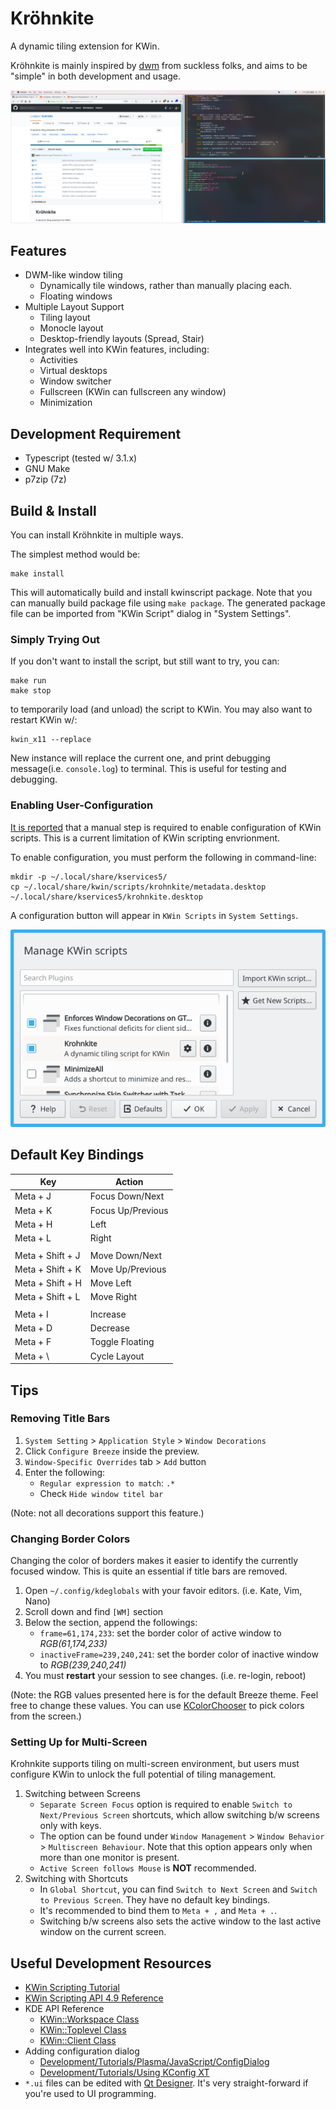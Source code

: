Kröhnkite
=========

A dynamic tiling extension for KWin.

Kröhnkite is mainly inspired by [dwm][] from suckless folks, and aims to be
"simple" in both development and usage.

[dwm]: https://dwm.suckless.org/
[Typescript]: https://www.typescriptlang.org/

![screenshot](img/screenshot.png)


Features
---------
 * DWM-like window tiling
    - Dynamically tile windows, rather than manually placing each.
    - Floating windows
 * Multiple Layout Support
    - Tiling layout
    - Monocle layout
    - Desktop-friendly layouts (Spread, Stair)
 * Integrates well into KWin features, including:
    - Activities
    - Virtual desktops
    - Window switcher
    - Fullscreen (KWin can fullscreen any window)
    - Minimization


Development Requirement
-----------------------

 * Typescript (tested w/ 3.1.x)
 * GNU Make
 * p7zip (7z)


Build & Install
---------------

You can install Kröhnkite in multiple ways.

The simplest method would be:

    make install

This will automatically build and install kwinscript package. Note that you can
manually build package file using `make package`. The generated package file
can be imported from "KWin Script" dialog in "System Settings".

### Simply Trying Out ###

If you don't want to install the script, but still want to try, you can:

    make run
    make stop

to temporarily load (and unload) the script to KWin. You may also want to
restart KWin w/:

    kwin_x11 --replace

New instance will replace the current one, and print debugging message(i.e.
`console.log`) to terminal. This is useful for testing and debugging.

### Enabling User-Configuration ###

[It is reported][kwinconf] that a manual step is required to enable configuration of KWin
scripts. This is a current limitation of KWin scripting envrionment.

To enable configuration, you must perform the following in command-line:

    mkdir -p ~/.local/share/kservices5/
    cp ~/.local/share/kwin/scripts/krohnkite/metadata.desktop ~/.local/share/kservices5/krohnkite.desktop

A configuration button will appear in `KWin Scripts` in `System Settings`.

![config button shown](img/conf.png)

[kwinconf]: https://github.com/faho/kwin-tiling/issues/79#issuecomment-311465357


Default Key Bindings
--------------------

| Key               | Action                         |
| ----------------- | ------------------------------ |
| Meta + J          | Focus Down/Next                |
| Meta + K          | Focus Up/Previous              |
| Meta + H          | Left                           |
| Meta + L          | Right                          |
|                   |                                |
| Meta + Shift + J  | Move Down/Next                 |
| Meta + Shift + K  | Move Up/Previous               |
| Meta + Shift + H  | Move Left                      |
| Meta + Shift + L  | Move Right                     |
|                   |                                |
| Meta + I          | Increase                       |
| Meta + D          | Decrease                       |
| Meta + F          | Toggle Floating                |
| Meta + \          | Cycle Layout                   |


Tips
----

### Removing Title Bars ###

1. `System Setting` > `Application Style` > `Window Decorations`
2. Click `Configure Breeze` inside the preview.
3. `Window-Specific Overrides` tab > `Add` button
4. Enter the following:
   - `Regular expression to match`: `.*`
   - Check `Hide window titel bar`

(Note: not all decorations support this feature.)

### Changing Border Colors ###

Changing the color of borders makes it easier to identify the currently focused
window.  This is quite an essential if title bars are removed.

1. Open `~/.config/kdeglobals` with your favoir editors. (i.e. Kate, Vim, Nano)
2. Scroll down and find `[WM]` section
3. Below the section, append the followings:
    - `frame=61,174,233`: set the border color of active window to *RGB(61,174,233)*
    - `inactiveFrame=239,240,241`: set the border color of inactive window to *RGB(239,240,241)*
4. You must **restart** your session to see changes. (i.e. re-login, reboot)

(Note: the RGB values presented here is for the default Breeze theme. Feel free
to change these values. You can use [KColorChooser][] to pick colors from the
screen.)

[KColorChooser]: https://www.kde.org/applications/graphics/kcolorchooser/

### Setting Up for Multi-Screen ###

Krohnkite supports tiling on multi-screen environment, but users must configure
KWin to unlock the full potential of tiling management.

1. Switching between Screens
    - `Separate Screen Focus` option is required to enable 
      `Switch to Next/Previous Screen` shortcuts, which allow switching b/w
      screens only with keys.
    - The option can be found under `Window Management` > `Window Behavior` >
      `Multiscreen Behaviour`. Note that this option appears only when more
      than one monitor is present.
    - `Active Screen follows Mouse` is **NOT** recommended.
2. Switching with Shortcuts
    - In `Global Shortcut`, you can find `Switch to Next Screen` and 
      `Switch to Previous Screen`. They have no default key bindings.
    - It's recommended to bind them to `Meta + ,` and `Meta + .`.
    - Switching b/w screens also sets the active window to the last
      active window on the current screen.


Useful Development Resources
----------------------------

 * [KWin Scripting Tutorial](https://techbase.kde.org/Development/Tutorials/KWin/Scripting)
 * [KWin Scripting API 4.9 Reference](https://techbase.kde.org/Development/Tutorials/KWin/Scripting/API_4.9)
 * KDE API Reference
    - [KWin::Workspace Class](https://api.kde.org/4.x-api/kde-workspace-apidocs/kwin/html/classKWin_1_1Workspace.html)
    - [KWin::Toplevel Class](https://api.kde.org/4.x-api/kde-workspace-apidocs/kwin/html/classKWin_1_1Toplevel.html)
    - [KWin::Client Class](https://api.kde.org/4.x-api/kde-workspace-apidocs/kwin/html/classKWin_1_1Client.html)
 * Adding configuration dialog
    - [Development/Tutorials/Plasma/JavaScript/ConfigDialog](https://techbase.kde.org/Development/Tutorials/Plasma/JavaScript/ConfigDialog)
    - [Development/Tutorials/Using KConfig XT](https://techbase.kde.org/Development/Tutorials/Using_KConfig_XT)
 * `*.ui` files can be edited with [Qt Designer](http://doc.qt.io/qt-5/qtdesigner-manual.html).
   It's very straight-forward if you're used to UI programming.
